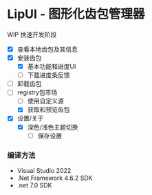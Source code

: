 # LipUI - 图形化齿包管理器
WIP
快速开发阶段

- [x] 查看本地齿包及其信息
- [x] 安装齿包
  - [x] 基本功能和进度UI
  - [ ] 下载进度条反馈
- [ ] 卸载齿包
- [ ] registry包市场
  - [ ] 使用自定义源
  - [x] 获取和预览齿包
- [x] 设置/关于
  - [x] 深色/浅色主题切换
    - [ ] 保存设置

### 编译方法
- Visual Studio 2022
- .Net Framework 4.6.2 SDK
- .net 7.0 SDK